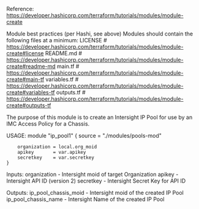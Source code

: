 Reference: https://developer.hashicorp.com/terraform/tutorials/modules/module-create

Module best practices (per Hashi, see above)
Modules should contain the following files at a minimum:
    LICENSE       # https://developer.hashicorp.com/terraform/tutorials/modules/module-create#license
    README.md     # https://developer.hashicorp.com/terraform/tutorials/modules/module-create#readme-md
    main.tf       # https://developer.hashicorp.com/terraform/tutorials/modules/module-create#main-tf
    variables.tf  # https://developer.hashicorp.com/terraform/tutorials/modules/module-create#variables-tf
    outputs.tf    # https://developer.hashicorp.com/terraform/tutorials/modules/module-create#outputs-tf


The purpose of this module is to create an Intersight IP Pool for use by an IMC Access Policy for a Chassis.

USAGE: 
    module "ip_pool1" {
        source = "./modules/pools-mod"

        organization = local.org_moid
        apikey       = var.apikey
        secretkey    = var.secretkey
    }


Inputs:
    organization - Intersight moid of target Organization
    apikey       - Intersight API ID (version 2)
    secretkey    - Intersight Secret Key for API ID

Outputs: 
    ip_pool_chassis_moid - Intersight moid of the created IP Pool
    ip_pool_chassis_name - Intersight Name of the created IP Pool
    